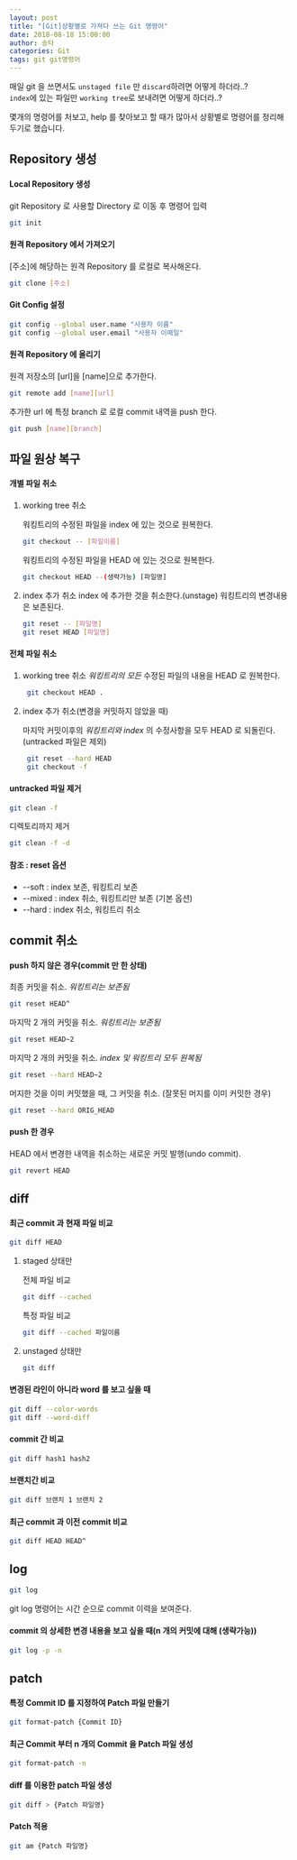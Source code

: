 ```yaml
---
layout: post
title: "[Git]상황별로 가져다 쓰는 Git 명령어"
date: 2018-08-18 15:00:00
author: 송타
categories: Git
tags: git git명령어
---
```


매일 git 을 쓰면서도 `unstaged file` 만 `discard`하려면 어떻게 하더라..?  
`index`에 있는 파일만 `working tree`로 보내려면 어떻게 하더라..?

몇개의 명령어를 처보고, help 를 찾아보고 할 때가 많아서 상황별로 명령어를 정리해 두기로 했습니다.

## Repository 생성

#### Local Repository 생성

git Repository 로 사용할 Directory 로 이동 후 명령어 입력

```bash
git init
```

#### 원격 Repository 에서 가져오기

[주소]에 해당하는 원격 Repository 를 로컬로 복사해온다.

```bash
git clone [주소]
```

#### Git Config 설정

```bash
git config --global user.name "사용자 이름"
git config --global user.email "사용자 이메일"
```

#### 원격 Repository 에 올리기

원격 저장소의 [url]을 [name]으로 추가한다.

```bash
git remote add [name][url]
```

추가한 url 에 특정 branch 로 로컬 commit 내역을 push 한다.

```bash
git push [name][branch]
```

## 파일 원상 복구

#### 개별 파일 취소

1.  working tree 취소

    워킹트리의 수정된 파일을 index 에 있는 것으로 원복한다.

    ```bash
    git checkout -- [파일이름]
    ```

    워킹트리의 수정된 파일을 HEAD 에 있는 것으로 원복한다.

    ```bash
    git checkout HEAD --(생략가능) [파일명]
    ```

2.  index 추가 취소
    index 에 추가한 것을 취소한다.(unstage) 워킹트리의 변경내용은 보존된다.
    ```bash
    git reset -- [파일명]
    git reset HEAD [파일명]
    ```

#### 전체 파일 취소

1. working tree 취소
   _워킹트리의 모든_ 수정된 파일의 내용을 HEAD 로 원복한다.

   ```bash
    git checkout HEAD .
   ```

2. index 추가 취소(변경을 커밋하지 않았을 때)

   마지막 커밋이후의 _워킹트리와 index_ 의 수정사항을 모두 HEAD 로 되돌린다. (untracked 파일은 제외)

   ```bash
    git reset --hard HEAD
    git checkout -f
   ```

#### untracked 파일 제거

```bash
git clean -f
```

디렉토리까지 제거

```bash
git clean -f -d
```

#### 참조 : reset 옵션

- --soft : index 보존, 워킹트리 보존
- --mixed : index 취소, 워킹트리만 보존 (기본 옵션)
- --hard : index 취소, 워킹트리 취소

## commit 취소

#### push 하지 않은 경우(commit 만 한 상태)

최종 커밋을 취소. _워킹트리는 보존됨_

```bash
git reset HEAD^
```

마지막 2 개의 커밋을 취소. _워킹트리는 보존됨_

```bash
git reset HEAD~2
```

마지막 2 개의 커밋을 취소. _index 및 워킹트리 모두 원복됨_

```bash
git reset --hard HEAD~2
```

머지한 것을 이미 커밋했을 때, 그 커밋을 취소. (잘못된 머지를 이미 커밋한 경우)

```bash
git reset --hard ORIG_HEAD
```

#### push 한 경우

HEAD 에서 변경한 내역을 취소하는 새로운 커밋 발행(undo commit).

```bash
git revert HEAD
```

## diff

#### 최근 commit 과 현재 파일 비교

```bash
git diff HEAD
```

1. staged 상태만

   전체 파일 비교

   ```bash
   git diff --cached
   ```

   특정 파일 비교

   ```bash
   git diff --cached 파일이름
   ```

2. unstaged 상태만

   ```bash
   git diff
   ```

#### 변경된 라인이 아니라 word 를 보고 싶을 때

```bash
git diff --color-words
git diff --word-diff
```

#### commit 간 비교

```bash
git diff hash1 hash2
```

#### 브랜치간 비교

```bash
git diff 브랜치 1 브랜치 2
```

#### 최근 commit 과 이전 commit 비교

```bash
git diff HEAD HEAD^
```

## log

```bash
git log
```

git log 명령어는 시간 순으로 commit 이력을 보여준다.

#### commit 의 상세한 변경 내용을 보고 싶을 때(n 개의 커밋에 대해 (생략가능))

```bash
git log -p -n
```

## patch

#### 특정 Commit ID 를 지정하여 Patch 파일 만들기

```bash
git format-patch {Commit ID}
```

#### 최근 Commit 부터 n 개의 Commit 을 Patch 파일 생성

```bash
git format-patch -n
```

#### diff 를 이용한 patch 파일 생성

```bash
git diff > {Patch 파일명}
```

#### Patch 적용

```bash
git am {Patch 파일명}
```
